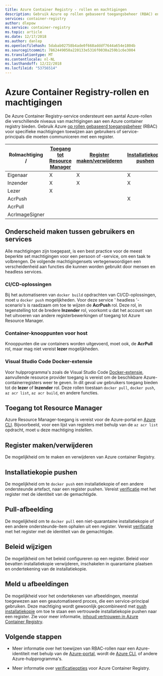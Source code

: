 ```yaml
---
title: Azure Container Registry - rollen en machtigingen
description: Gebruik Azure op rollen gebaseerd toegangsbeheer (RBAC) en beheer van identiteits- en toegangsbeheer (IAM) voor gedetailleerdere machtigingen tot resources in een Azure container registry.
services: container-registry
author: dlepow
ms.service: container-registry
ms.topic: article
ms.date: 12/17/2018
ms.author: danlep
ms.openlocfilehash: 5dabab02758b4ade0f668adddf7644a654e1804b
ms.sourcegitcommit: 7862449050a220133e5316f0030a259b1c6e3004
ms.translationtype: MT
ms.contentlocale: nl-NL
ms.lasthandoff: 12/22/2018
ms.locfileid: "53756514"
---
```

# <a name="azure-container-registry-roles-and-permissions"></a>Azure Container Registry-rollen en machtigingen

De Azure Container Registry-service ondersteunt een aantal Azure-rollen die verschillende niveaus van machtigingen aan een Azure container registry bieden. Gebruik Azure [op rollen gebaseerd toegangsbeheer](../role-based-access-control/index.yml) (RBAC) voor specifieke machtigingen toewijzen aan gebruikers of service-principals die moeten communiceren met een register.

| Rolmachtiging /       | [Toegang tot Resource Manager](#access-resource-manage)| [Register maken/verwijderen](#create/delete-registry) | [Installatiekopie pushen](#push-image) | [Pull-afbeelding](#pull-image) | [Beleid wijzigen](#change-polices) |   [Meld u afbeeldingen](#sign-images)  |
| ---------| --------- | --------- | --------- | --------- | --------- | --------- |
| Eigenaar | X | X | X | X | X |  |  
| Inzender | X | X | X | X | X |  |  
| Lezer | X |  |  | X |  |  | 
| AcrPush |  |  | X | X |  |  |  
| AcrPull |  |  |  | X |  |  |  
| AcrImageSigner |  |  |  |  |  | X |

## <a name="differentiate-users-and-services"></a>Onderscheid maken tussen gebruikers en services

Alle machtigingen zijn toegepast, is een best practice voor de meest beperkte set machtigingen voor een persoon of -service, om een taak te volbrengen. De volgende machtigingensets vertegenwoordigen een verscheidenheid aan functies die kunnen worden gebruikt door mensen en headless services.

### <a name="cicd-solutions"></a>CI/CD-oplossingen

Bij het automatiseren van `docker build` opdrachten van CI/CD-oplossingen, moet u `docker push` mogelijkheden. Voor deze service ' headless '-scenario's is raadzaam om toe te wijzen de **AcrPush** rol. Deze rol, in tegenstelling tot de bredere **Inzender** rol, voorkomt u dat het account van het uitvoeren van andere registerbewerkingen of toegang tot Azure Resource Manager.

### <a name="container-host-nodes"></a>Container-knooppunten voor host

Knooppunten die uw containers worden uitgevoerd, moet ook, de **AcrPull** rol, maar mag niet vereist **lezer** mogelijkheden.

### <a name="visual-studio-code-docker-extension"></a>Visual Studio Code Docker-extensie

Voor hulpprogramma's zoals de Visual Studio Code [Docker-extensie](https://code.visualstudio.com/docs/azure/docker), aanvullende resource provider toegang is vereist om de beschikbare Azure-containerregisters weer te geven. In dit geval uw gebruikers toegang bieden tot de **lezer** of **Inzender** rol. Deze rollen toestaan `docker pull`, `docker push`, `az acr list`, `az acr build`, en andere functies. 

## <a name="access-resource-manager"></a>Toegang tot Resource Manager

Azure Resource Manager-toegang is vereist voor de Azure-portal en [Azure CLI](/cli/azure/). Bijvoorbeeld, voor een lijst van registers met behulp van de `az acr list` opdracht, moet u deze machtiging instellen. 

## <a name="createdelete-registry"></a>Register maken/verwijderen

De mogelijkheid om te maken en verwijderen van Azure container Registry.

## <a name="push-image"></a>Installatiekopie pushen

De mogelijkheid om te `docker push` een installatiekopie of een andere ondersteunde artefact, naar een register pushen. Vereist [verificatie](container-registry-authentication.md) met het register met de identiteit van de gemachtigde. 

## <a name="pull-image"></a>Pull-afbeelding

De mogelijkheid om te `docker pull` een niet-quarantaine installatiekopie of een andere ondersteunde-item ophalen uit een register. Vereist [verificatie](container-registry-authentication.md) met het register met de identiteit van de gemachtigde.

## <a name="change-policies"></a>Beleid wijzigen

De mogelijkheid om het beleid configureren op een register. Beleid voor bevatten installatiekopie verwijderen, inschakelen in quarantaine plaatsen en ondertekening van de installatiekopie.

## <a name="sign-images"></a>Meld u afbeeldingen

De mogelijkheid voor het ondertekenen van afbeeldingen, meestal toegewezen aan een geautomatiseerd proces, die een service-principal gebruiken. Deze machtiging wordt gewoonlijk gecombineerd met [push installatiekopie](#push-image) om toe te staan een vertrouwde installatiekopie pushen naar een register. Zie voor meer informatie, [inhoud vertrouwen in Azure Container Registry](container-registry-content-trust.md).

## <a name="next-steps"></a>Volgende stappen

* Meer informatie over het toewijzen van RBAC-rollen naar een Azure-identiteit met behulp van de [Azure-portal](../role-based-access-control/role-assignments-portal.md), wordt de [Azure CLI](../role-based-access-control/role-assignments-cli.md), of andere Azure-hulpprogramma's.

* Meer informatie over [verificatieopties](container-registry-authentication.md) voor Azure Container Registry.
